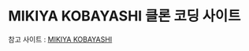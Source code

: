 # MIKIYA KOBAYASHI 클론 코딩 사이트

참고 사이트 : <a href="https://www.mikiyakobayashi.com/">MIKIYA KOBAYASHI</a>
